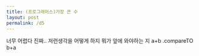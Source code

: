 ```yaml
---
title: (프로그래머스)가장 큰 수
layout: post
permalink: /d5
---
```


너무 어렵다 진짜..
저런생각을 어떻게 하지
뭐가 앞에 와야하는 지
a+b .compareTO b+a